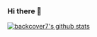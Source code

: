 ### Hi there 👋

<!--
**backcover7/backcover7** is a ✨ _special_ ✨ repository because its `README.md` (this file) appears on your GitHub profile.

Here are some ideas to get you started:

- 🔭 I’m currently working on ...
- 🌱 I’m currently learning ...
- 👯 I’m looking to collaborate on ...
- 🤔 I’m looking for help with ...
- 💬 Ask me about ...
- 📫 How to reach me: ...
- 😄 Pronouns: ...
- ⚡ Fun fact: ...
-->

[![backcover7's github stats](https://github-readme-stats.vercel.app/api?username=backcover7)](https://github.com/anuraghazra/github-readme-stats)
